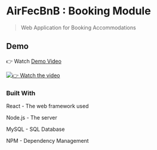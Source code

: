 # AirFecBnB : Booking Module

> Web Application for Booking Accommodations 

## Demo

👉 Watch [Demo Video](https://www.youtube.com/watch?v=ZaMoZ0U07QY)

[![👉 Watch the video](https://media.giphy.com/media/2scmhVtxeTbb5dnej1/giphy.gif)](https://www.youtube.com/watch?v=ZaMoZ0U07QY)

### Built With

React - The web framework used

Node.js - The server

MySQL - SQL Database

NPM - Dependency Management


